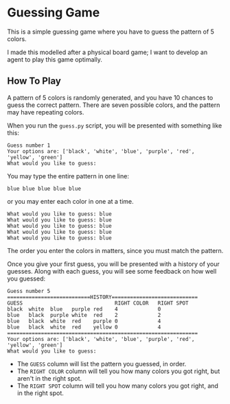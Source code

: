 # Guessing Game

This is a simple guessing game where you have to guess the pattern of 5 colors.

I made this modelled after a physical board game; I want to develop an agent to play this game optimally.

## How To Play

A pattern of 5 colors is randomly generated, and you have 10 chances to guess the correct pattern. There are seven possible colors, and the pattern may have repeating colors.

When you run the `guess.py` script, you will be presented with something like this:

```
Guess number 1
Your options are: ['black', 'white', 'blue', 'purple', 'red', 'yellow', 'green']
What would you like to guess:
```

You may type the entire pattern in one line:

```
blue blue blue blue blue
```

 or you may enter each color in one at a time.

```
What would you like to guess: blue
What would you like to guess: blue
What would you like to guess: blue
What would you like to guess: blue
What would you like to guess: blue
```

The order you enter the colors in matters, since you must match the pattern.

Once you give your first guess, you will be presented with a history of your guesses. Along with each guess, you will see some feedback on how well you guessed:

```
Guess number 5
===========================HISTORY============================
GUESS                              RIGHT COLOR   RIGHT SPOT
black  white  blue   purple red    4             0
blue   black  purple white  red    2             2
blue   black  white  red    purple 0             4
blue   black  white  red    yellow 0             4
==============================================================
Your options are: ['black', 'white', 'blue', 'purple', 'red', 'yellow', 'green']
What would you like to guess:
```

- The `GUESS` column will list the pattern you guessed, in order.
- The `RIGHT COLOR` column will tell you how many colors you got right, but aren't in the right spot.
- The `RIGHT SPOT` column will tell you how many colors you got right, and in the right spot.